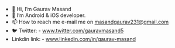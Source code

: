 - 👋 Hi, I’m Gaurav Masand
- 📱 I’m Android & iOS developer.
- 📫 How to reach me e-mail me on masandgaurav231@gmail.com
- 🐦 Twitter: - www.twitter.com/gauravmasand5
- Linkdin link: - www.linkedin.com/in/gaurav-masand
